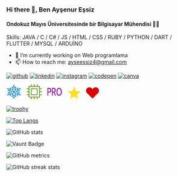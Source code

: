 ### Hi there 👋, Ben Ayşenur Eşsiz
#### Ondokuz Mayıs Üniversitesinde bir Bilgisayar Mühendisi 👩‍💻

Skills: JAVA / C / C# / JS / HTML / CSS / RUBY / PYTHON / DART / FLUTTER / MYSQL / ARDUİNO

- 🔭 I’m currently working on Web programlama 
- 📫 How to reach me: ayseessiz4@gmail.com 


[<img src='https://cdn.jsdelivr.net/npm/simple-icons@3.0.1/icons/github.svg' alt='github' height='40'>](https://github.com/aysenuressiz)  [<img src='https://cdn.jsdelivr.net/npm/simple-icons@3.0.1/icons/linkedin.svg' alt='linkedin' height='40'>](https://www.linkedin.com/in/https://www.linkedin.com/in/ay%C5%9Fenur-e%C5%9Fsiz-22a87b29b//)  [<img src='https://cdn.jsdelivr.net/npm/simple-icons@3.0.1/icons/instagram.svg' alt='instagram' height='40'>](https://www.instagram.com/essizaysenurr/)  [<img src='https://cdn.jsdelivr.net/npm/simple-icons@3.0.1/icons/codepen.svg' alt='codepen' height='40'>](https://codepen.io/Ayenur-Esiz)  [<img src='https://cdn.jsdelivr.net/npm/simple-icons@3.0.1/icons/canva.svg' alt='canva' height='40'>](https://www.canva.com/)  

<a href='https://archiveprogram.github.com/'><img src='https://raw.githubusercontent.com/acervenky/animated-github-badges/master/assets/acbadge.gif' width='40' height='40'></a> <a href='https://docs.github.com/en/developers'><img src='https://raw.githubusercontent.com/acervenky/animated-github-badges/master/assets/devbadge.gif' width='40' height='40'></a> <a href='https://github.com/pricing'><img src='https://raw.githubusercontent.com/acervenky/animated-github-badges/master/assets/pro.gif' width='40' height='40'></a> <a href='https://stars.github.com/'><img src='https://raw.githubusercontent.com/acervenky/animated-github-badges/master/assets/starbadge.gif' width='35' height='35'></a> <a href='https://docs.github.com/en/github/supporting-the-open-source-community-with-github-sponsors'><img src='https://raw.githubusercontent.com/acervenky/animated-github-badges/master/assets/sponsorbadge.gif' width='35' height='35'></a> 

[![trophy](https://github-profile-trophy.vercel.app/?username=aysenuressiz)](https://github.com/ryo-ma/github-profile-trophy)

[![Top Langs](https://github-readme-stats.vercel.app/api/top-langs/?username=aysenuressiz)](https://github.com/anuraghazra/github-readme-stats)

![GitHub stats](https://github-readme-stats.vercel.app/api?username=aysenuressiz&show_icons=true)  

![Vaunt Badge](https://api.vaunt.dev/v1/github/entities/aysenuressiz/contributions?format=svg&private=false)  

![GitHub metrics](https://metrics.lecoq.io/aysenuressiz)  

![GitHub streak stats](https://streak-stats.demolab.com/?user=aysenuressiz)  

